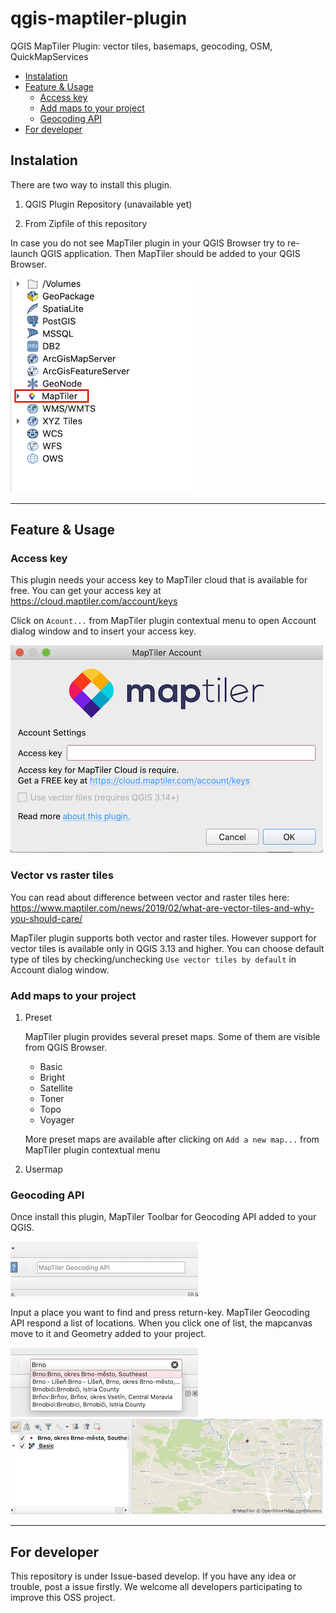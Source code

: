 # qgis-maptiler-plugin
QGIS MapTiler Plugin: vector tiles, basemaps, geocoding, OSM, QuickMapServices

<!-- TOC -->

- [Instalation](#instalation)
- [Feature & Usage](#feature--usage)
    - [Access key](#access-key)
    - [Add maps to your project](#add-maps-to-your-project)
    - [Geocoding API](#geocoding-api)
- [For developer](#for-developer)

<!-- /TOC -->

## Instalation

There are two way to install this plugin.

1. QGIS Plugin Repository (unavailable yet)

2. From Zipfile of this repository

In case you do not see MapTiler plugin in your QGIS Browser try to re-launch QGIS application.
Then MapTiler should be added to your QGIS Browser.

<img src='imgs/readme_01.png'>

---

## Feature & Usage

### Access key

This plugin needs your access key to MapTiler cloud that is available for free.
You can get your access key at https://cloud.maptiler.com/account/keys

Click on `Acount...` from MapTiler plugin contextual menu to open Account dialog window and to insert your access key.

<img src='imgs/readme_02.png'>

### Vector vs raster tiles
You can read about difference between vector and raster tiles here: 
https://www.maptiler.com/news/2019/02/what-are-vector-tiles-and-why-you-should-care/

MapTiler plugin supports both vector and raster tiles. However support for vector tiles is available
only in QGIS 3.13 and higher. You can choose default type of tiles by checking/unchecking
`Use vector tiles by default` in Account dialog window.

### Add maps to your project

1. Preset

    MapTiler plugin provides several preset maps. Some of them are visible from QGIS Browser.
    - Basic
    - Bright
    - Satellite
    - Toner
    - Topo
    - Voyager
    
   More preset maps are available after clicking on `Add a new map...` from MapTiler plugin contextual menu


2. Usermap
    

### Geocoding API

Once install this plugin, MapTiler Toolbar for Geocoding API added to your QGIS.

<img src='imgs/readme_03.png'>

Input a place you want to find and press return-key. MapTiler Geocoding API respond a list of locations.
When you click one of list, the mapcanvas move to it and Geometry added to your project.

<img src='imgs/readme_04.png'>  
<BR>
<img src='imgs/readme_05.png'>

---

## For developer

This repository is under Issue-based develop. If you have any idea or trouble, post a issue firstly.
We welcome all developers participating to improve this OSS project.
